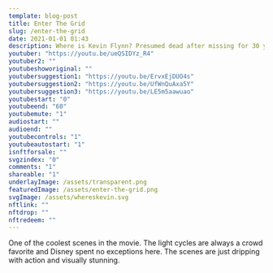 ```yaml
---
template: blog-post
title: Enter The Grid
slug: /enter-the-grid
date: 2021-01-01 01:43
description: Where is Kevin Flynn? Presumed dead after missing for 30 years. 
youtuber: "https://youtu.be/ueQSIDYz_R4"
youtuber2: ""
youtubeshoworiginal: ""
youtubersuggestion1: "https://youtu.be/ErvxEjDUO4s"
youtubersuggestion2: "https://youtu.be/UfWnQuAxa5Y"
youtubersuggestion3: "https://youtu.be/LE5m5aawuao"
youtubestart: "0"
youtubeend: "60"
youtubemute: "1"
audiostart: ""
audioend: ""
youtubecontrols: "1"
youtubeautostart: "1"
isnftforsale: ""
svgzindex: "0"
comments: "1"
shareable: "1"
underlayImage: /assets/transparent.png
featuredImage: /assets/enter-the-grid.png
svgImage: /assets/whereskevin.svg
nftlink: ""
nftdrop: ""
nftredeem: ""
---
```

One of the coolest scenes in the movie. The light cycles are always a crowd favorite and Disney spent no exceptions here. The scenes are just dripping with action and visually stunning.







 

 

<!-- XjuLZwlDxh8 -->